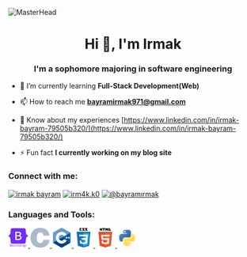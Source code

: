 ![MasterHead](https://media.licdn.com/dms/image/v2/D4D16AQFExTyaGNiiCw/profile-displaybackgroundimage-shrink_200_800/profile-displaybackgroundimage-shrink_200_800/0/1666682963086?e=2147483647&v=beta&t=cxWyERyqdTZOLJMMSNd0kDSjcBxe5WtvumGZVtm1Aoo)

<h1 align="center">Hi 👋, I'm Irmak</h1>
<h3 align="center">I'm a sophomore majoring in software engineering</h3>

- 🌱 I’m currently learning **Full-Stack Development(Web)**

- 📫 How to reach me **bayramirmak971@gmail.com**

- 📄 Know about my experiences [https://www.linkedin.com/in/irmak-bayram-79505b320/](https://www.linkedin.com/in/irmak-bayram-79505b320/)

- ⚡ Fun fact **I currently working on my blog site**

<h3 align="left">Connect with me:</h3>
<p align="left">
<a href="https://linkedin.com/in/irmak bayram" target="blank"><img align="center" src="https://raw.githubusercontent.com/rahuldkjain/github-profile-readme-generator/master/src/images/icons/Social/linked-in-alt.svg" alt="irmak bayram" height="30" width="40" /></a>
<a href="https://instagram.com/irm4k.k0" target="blank"><img align="center" src="https://raw.githubusercontent.com/rahuldkjain/github-profile-readme-generator/master/src/images/icons/Social/instagram.svg" alt="irm4k.k0" height="30" width="40" /></a>
<a href="https://medium.com/@bayramırmak" target="blank"><img align="center" src="https://raw.githubusercontent.com/rahuldkjain/github-profile-readme-generator/master/src/images/icons/Social/medium.svg" alt="@bayramırmak" height="30" width="40" /></a>
</p>

<h3 align="left">Languages and Tools:</h3>
<p align="left"> <a href="https://getbootstrap.com" target="_blank" rel="noreferrer"> <img src="https://raw.githubusercontent.com/devicons/devicon/master/icons/bootstrap/bootstrap-plain-wordmark.svg" alt="bootstrap" width="40" height="40"/> </a> <a href="https://www.cprogramming.com/" target="_blank" rel="noreferrer"> <img src="https://raw.githubusercontent.com/devicons/devicon/master/icons/c/c-original.svg" alt="c" width="40" height="40"/> </a> <a href="https://www.w3schools.com/cpp/" target="_blank" rel="noreferrer"> <img src="https://raw.githubusercontent.com/devicons/devicon/master/icons/cplusplus/cplusplus-original.svg" alt="cplusplus" width="40" height="40"/> </a> <a href="https://www.w3schools.com/css/" target="_blank" rel="noreferrer"> <img src="https://raw.githubusercontent.com/devicons/devicon/master/icons/css3/css3-original-wordmark.svg" alt="css3" width="40" height="40"/> </a> <a href="https://www.w3.org/html/" target="_blank" rel="noreferrer"> <img src="https://raw.githubusercontent.com/devicons/devicon/master/icons/html5/html5-original-wordmark.svg" alt="html5" width="40" height="40"/> </a> <a href="https://www.python.org" target="_blank" rel="noreferrer"> <img src="https://raw.githubusercontent.com/devicons/devicon/master/icons/python/python-original.svg" alt="python" width="40" height="40"/> </a> </p>


